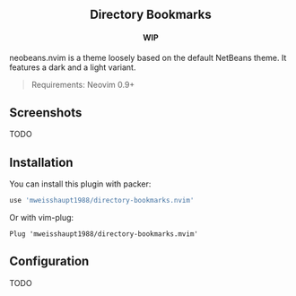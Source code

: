 <h2 align="center">Directory Bookmarks</h2>
<p>
  <h4 align="center" <i>WIP</i></h4>
</p>

neobeans.nvim is a theme loosely based on the default NetBeans theme. It features a dark and a light variant.

> Requirements: Neovim 0.9+

## Screenshots
TODO

## Installation

You can install this plugin with packer:

```lua
use 'mweisshaupt1988/directory-bookmarks.nvim'
```

Or with vim-plug:

```vim
Plug 'mweisshaupt1988/directory-bookmarks.mvim'
```

## Configuration
TODO



